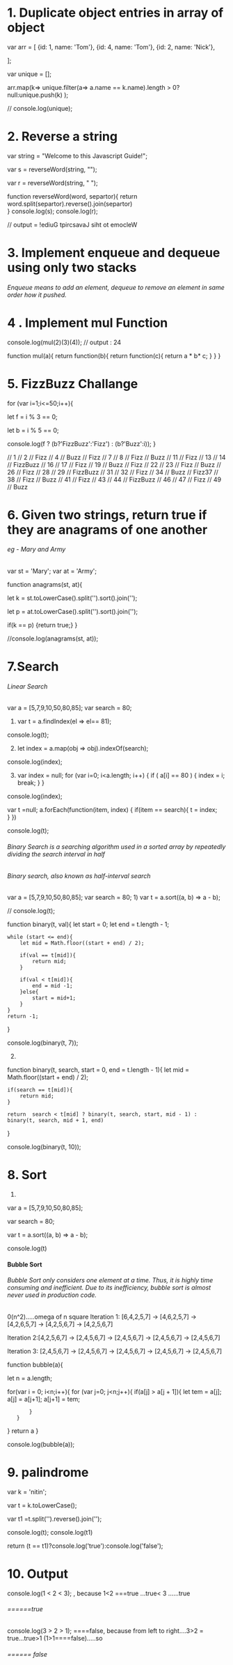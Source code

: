 # 1. Duplicate object entries in array of object

var  arr = [
  {id: 1, name: 'Tom'},
  {id: 4, name: 'Tom'},
  {id: 2, name: 'Nick'},
 
];

var unique = [];

arr.map(k=> unique.filter(a=> 
a.name == k.name).length > 0? null:unique.push(k)
);



// console.log(unique);


# 2. Reverse a string
var string = "Welcome to this Javascript Guide!";

var s = reverseWord(string, "");

var r = reverseWord(string, " ");



function reverseWord(word, separtor){
    return word.split(separtor).reverse().join(separtor)    
}
console.log(s);
console.log(r);




// output = !ediuG tpircsavaJ siht ot emocleW


# 3. Implement enqueue and dequeue using only two stacks
###### Enqueue means to add an element, dequeue to remove an element in same order how it pushed.

# 4 . Implement mul Function

console.log(mul(2)(3)(4)); // output : 24


function mul(a){
    return function(b){
        return function(c){
        return a * b* c;
        }
    }
}

# 5. FizzBuzz Challange

for (var i=1;i<=50;i++){

   let f = i % 3 == 0;
   
   let b = i % 5 == 0;
   
   console.log(f ? (b?'FizzBuzz':'Fizz') : (b?'Buzz':i));
}



// 1
// 2
// Fizz
// 4
// Buzz
// Fizz
// 7
// 8
// Fizz
// Buzz
// 11
// Fizz
// 13
// 14
// FizzBuzz
// 16
// 17
// Fizz
// 19
// Buzz
// Fizz
// 22
// 23
// Fizz
// Buzz
// 26
// Fizz
// 28
// 29
// FizzBuzz
// 31
// 32
// Fizz
// 34
// Buzz
// Fizz37
// 38
// Fizz
// Buzz
// 41
// Fizz
// 43
// 44
// FizzBuzz
// 46
// 47
// Fizz
// 49
// Buzz

# 6. Given two strings, return true if they are anagrams of one another
###### eg - Mary and Army

var st = 'Mary';
var at = 'Army';

function anagrams(st, at){

   let k  = st.toLowerCase().split('').sort().join('');
   
   let p = at.toLowerCase().split('').sort().join('');
   
   if(k == p) {return true;}
}

//console.log(anagrams(st, at));

# 7.Search

###### Linear Search

var a = [5,7,9,10,50,80,85];
var search = 80;


1) var t = a.findIndex(el => el== 81);

console.log(t);



2) let index = a.map(obj => obj).indexOf(search);

console.log(index);

3) var index = null;
for (var i=0; i<a.length; i++) {
    if ( a[i] == 80 ) {
        index = i;
        break;
    }
}

console.log(index);

var t =null;
a.forEach(function(item, index) {
    if(item == search){
     t = index;   
    }
})

console.log(t);

###### Binary Search is a searching algorithm used in a sorted array by repeatedly dividing the search interval in half
###### Binary search, also known as half-interval search
var a = [5,7,9,10,50,80,85];
var search = 80;
1)
var t = a.sort((a, b) => a - b);

// console.log(t);

function binary(t, val){
    let start = 0;
    let end = t.length - 1;
    
    while (start <= end){
        let mid = Math.floor((start + end) / 2);
        
        if(val == t[mid]){
            return mid;
        }
        
        if(val < t[mid]){
            end = mid -1;
        }else{
            start = mid+1;
        }
    }
    return -1;
}


console.log(binary(t, 7));

2) 

function binary(t, search, start = 0, end = t.length - 1){
    let mid = Math.floor((start + end) / 2);
    
    if(search == t[mid]){
        return mid;
    }
    
    return  search < t[mid] ? binary(t, search, start, mid - 1) :
    binary(t, search, mid + 1, end)
}


console.log(binary(t, 10));

# 8. Sort
1) 
var a = [5,7,9,10,50,80,85];

var search = 80;

var t = a.sort((a, b) => a - b);

console.log(t)


#### Bubble Sort
###### Bubble Sort only considers one element at a time. Thus, it is highly time consuming and inefficient. Due to its inefficiency, bubble sort is almost never used in production code.
0(n^2).....omega of n square
Iteration 1: [6,4,2,5,7] → [4,6,2,5,7] → [4,2,6,5,7] → [4,2,5,6,7] → [4,2,5,6,7]

Iteration 2:[4,2,5,6,7] → [2,4,5,6,7] → [2,4,5,6,7] → [2,4,5,6,7] → [2,4,5,6,7]

Iteration 3: [2,4,5,6,7] → [2,4,5,6,7] → [2,4,5,6,7] → [2,4,5,6,7] → [2,4,5,6,7]

function bubble(a){
   
   let n = a.length;
   
   for(var i = 0; i<n;i++){
       for (var j=0; j<n;j++){
           if(a[j] > a[j + 1]){
               let tem = a[j];
               a[j] = a[j+1];
               a[j+1] = tem;
               
           }
       }
   }
   return a
}

console.log(bubble(a));

# 9. palindrome
var k = 'nitin';


var t = k.toLowerCase();

var t1 =t.split('').reverse().join('');

console.log(t);
console.log(t1)

return (t == t1)?console.log('true'):console.log('false');

# 10. Output
console.log(1 < 2 < 3);  , because 1<2 ===true ...true< 3 ......true
###### ======true
console.log(3 > 2 > 1);  ====false, because from left to right....3>2 = true...true>1 (1>1====false).....so     
###### ====== false
